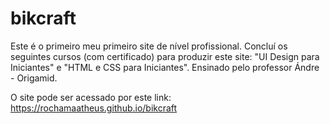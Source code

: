 # bikcraft

Este é o primeiro meu primeiro site de nível profissional.
Concluí os seguintes cursos (com certificado) para produzir este site: "UI Design para Iniciantes" e "HTML e CSS para Iniciantes".
Ensinado pelo professor Ándre - Origamid.

O site pode ser acessado por este link: https://rochamaatheus.github.io/bikcraft

